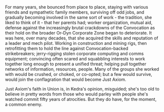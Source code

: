 For many years, she bounced from place to place, staying with various friends and sympathetic family members, surviving off odd jobs, and gradually becoming involved in the same sort of work - the tradition, she liked to think of it - that her parents had; worker organization, mutual aid, defense against the increasingly brutal crackdowns of the Convocation as their hold on the broader Or-Dyn Corporate Zone began to deteriorate. It was here, over many decades, that she acquired the skills and reputation of a leader and mech pilot. Working in construction and mining rigs, then retrofitting them to hold the line against Convocation-backed strikebreakers; jerry-rigging stolen corporate computing and comms equipment; convincing often scared and squabbling interests to work together long enough to present a unified threat; helping pull together networks of information, resources, people. Many of the groups she worked with would be crushed, or choked, or co-opted; but a few would survive, would join the conflagration that would become Just Axiom. 

Just Axiom's faith in Union is, in Kedra's opinion, misguided; she's too old to believe in pretty words from those who would parley with people she's watched commit fifty years of atrocities. But they do have, for the moment, a common enemy.